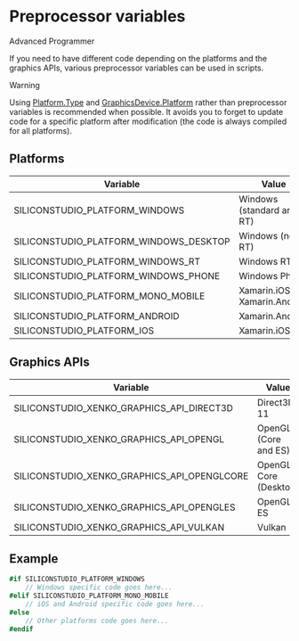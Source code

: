 # Preprocessor variables

<span class="label label-doc-level">Advanced</span>
<span class="label label-doc-audience">Programmer</span>

If you need to have different code depending on the platforms and the graphics APIs, various preprocessor variables can be used in scripts.

> [!WARNING]
> Using [Platform.Type](xref:SiliconStudio.Core.Platform.Type) and 
> [GraphicsDevice.Platform](xref:SiliconStudio.Xenko.Graphics.GraphicsDevice.Platform) rather than 
> preprocessor variables is recommended when possible. It avoids you to forget to update code 
> for a specific platform after modification (the code is always compiled for all platforms).

## Platforms

| Variable                               | Value                          |
| -------------------------------------- | ------------------------------ |
| SILICONSTUDIO_PLATFORM_WINDOWS         | Windows (standard and RT)      |
| SILICONSTUDIO_PLATFORM_WINDOWS_DESKTOP | Windows (non-RT)               |
| SILICONSTUDIO_PLATFORM_WINDOWS_RT      | Windows RT                     |
| SILICONSTUDIO_PLATFORM_WINDOWS_PHONE   | Windows Phone                  |
| SILICONSTUDIO_PLATFORM_MONO_MOBILE     | Xamarin.iOS or Xamarin.Android |
| SILICONSTUDIO_PLATFORM_ANDROID         | Xamarin.Android                |
| SILICONSTUDIO_PLATFORM_IOS             | Xamarin.iOS                    |


## Graphics APIs

| Variable                                      | Value                 |
| --------------------------------------------- | --------------------- |
| SILICONSTUDIO_XENKO_GRAPHICS_API_DIRECT3D   | Direct3D 11           |
| SILICONSTUDIO_XENKO_GRAPHICS_API_OPENGL     | OpenGL (Core and ES)  |
| SILICONSTUDIO_XENKO_GRAPHICS_API_OPENGLCORE | OpenGL Core (Desktop) |
| SILICONSTUDIO_XENKO_GRAPHICS_API_OPENGLES   | OpenGL ES             |
| SILICONSTUDIO_XENKO_GRAPHICS_API_VULKAN     | Vulkan                |


## Example

```cs
#if SILICONSTUDIO_PLATFORM_WINDOWS
    // Windows specific code goes here...
#elif SILICONSTUDIO_PLATFORM_MONO_MOBILE
    // iOS and Android specific code goes here...
#else
    // Other platforms code goes here...
#endif
```


